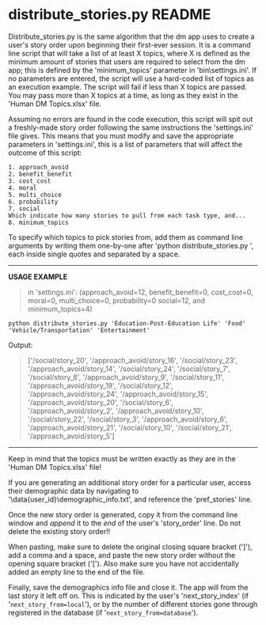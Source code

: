 # distribute_stories.py README
Distribute_stories.py is the same algorithm that the dm app uses to create a user's story order upon beginning their first-ever session. It is a command line script that will take a list of at least X topics, where X is defined as the minimum amount of stories that users are required to select from the dm app; this is defined by the 'minimum_topics' parameter in 'bin\settings.ini'. If no parameters are entered, the script will use a hard-coded list of topics as an execution example. The script will fail if less than X topics are passed. You may pass more than X topics at a time, as long as they exist in the 'Human DM Topics.xlsx' file.

Assuming no errors are found in the code execution, this script will spit out a freshly-made story order following the same instructions the 'settings.ini' file gives. This means that you must modify and save
the appropriate parameters in 'settings.ini', this is a list of parameters that will affect the outcome of this script:

	1. approach_avoid
	2. benefit_benefit
	3. cost_cost
	4. moral
	5. multi_choice
	6. probability
	7. social
	Which indicate how many stories to pull from each task type, and...
	8. minimum_topics
To specify which topics to pick stories from, add them as command line arguments by writing them one-by-one after 'python distribute_stories.py ', each inside single quotes and separated by a space.

---
**USAGE EXAMPLE**
> in 'settings.ini': (approach_avoid=12, benefit_benefit=0, cost_cost=0, moral=0, multi_choice=0, probability=0
social=12, and minimum_topics=4)

	python distribute_stories.py 'Education-Post-Education Life' 'Food' 'Vehicle/Transportation' 'Entertainment'
Output:
> ['/social/story_20', '/approach_avoid/story_16', '/social/story_23', '/approach_avoid/story_14', '/social/story_24',
'/social/story_7', '/social/story_8', '/approach_avoid/story_9', '/social/story_11', '/approach_avoid/story_19',
'/social/story_12', '/approach_avoid/story_24', '/approach_avoid/story_15', '/approach_avoid/story_20', '/social/story_6',
'/approach_avoid/story_2', '/approach_avoid/story_10', '/social/story_22', '/social/story_3', '/approach_avoid/story_6',
'/approach_avoid/story_21', '/social/story_10', '/social/story_21', '/approach_avoid/story_5']
---
Keep in mind that the topics must be written exactly as they are in the 'Human DM Topics.xlsx' file!

If you are generating an additional story order for a particular user, access their demographic data by navigating to '\data\{user_id}\demographic_info.txt', and reference the 'pref_stories' line.

Once the new story order is generated, copy it from the command line window and *append* it to the *end* of the user's 'story_order' line. Do not delete the existing story order!!

When pasting, make sure to delete the original closing square bracket (']'), add a comma and a space, and paste the new story order without the opening square bracket ('['). Also make sure you have not accidentally added an empty line to the end of the file.

Finally, save the demographics info file and close it. The app will from the last story it left off on. This is indicated by the user's 'next_story_index' (if '`next_story_from=local`'), or by the number of different stories gone through registered in the database (if '`next_story_from=database`').
